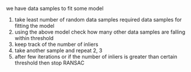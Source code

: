 we have data samples to fit some model

1. take least number of random data samples required data samples for fitting the model 
2. using the above model check how many other data samples are falling within threshold 
3. keep track of the number of inliers
4. take another sample and repeat 2, 3
5. after few iterations or if the number of inliers is greater than certain threshold then stop RANSAC
